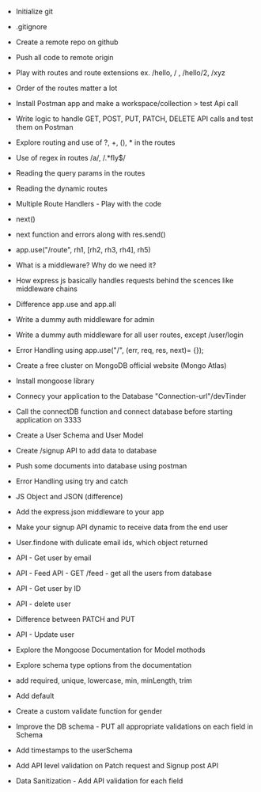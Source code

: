 - Initialize git
- .gitignore
- Create a remote repo on github
- Push all code to remote origin
- Play with routes and route extensions ex. /hello, / , /hello/2, /xyz
- Order of the routes matter a lot
- Install Postman app and make a workspace/collection > test Api call
- Write logic to handle GET, POST, PUT, PATCH, DELETE API calls and test them on Postman
- Explore routing and use of ?, +, (), \* in the routes
- Use of regex in routes /a/, /.\*fly$/
- Reading the query params in the routes
- Reading the dynamic routes

- Multiple Route Handlers - Play with the code
- next()
- next function and errors along with res.send()
- app.use("/route", rh1, [rh2, rh3, rh4], rh5)
- What is a middleware? Why do we need it?
- How express js basically handles requests behind the scences like middleware chains
- Difference app.use and app.all
- Write a dummy auth middleware for admin
- Write a dummy auth middleware for all user routes, except /user/login
- Error Handling using app.use("/", (err, req, res, next)= {});

- Create a free cluster on MongoDB official website (Mongo Atlas)
- Install mongoose library
- Connecy your application to the Database "Connection-url"/devTinder
- Call the connectDB function and connect database before starting application on 3333
- Create a User Schema and User Model
- Create /signup API to add data to database
- Push some documents into database using postman
- Error Handling using try and catch

- JS Object and JSON (difference)
- Add the express.json middleware to your app
- Make your signup API dynamic to receive data from the end user
- User.findone with dulicate email ids, which object returned
- API - Get user by email
- API - Feed API - GET /feed - get all the users from database
- API - Get user by ID
- API - delete user
- Difference between PATCH and PUT
- API - Update user
- Explore the Mongoose Documentation for Model mothods

- Explore schema type options from the documentation
- add required, unique, lowercase, min, minLength, trim
- Add default
- Create a custom validate function for gender
- Improve the DB schema - PUT all appropriate validations on each field in Schema
- Add timestamps to the userSchema
- Add API level validation on Patch request and Signup post API
- Data Sanitization - Add API validation for each field
